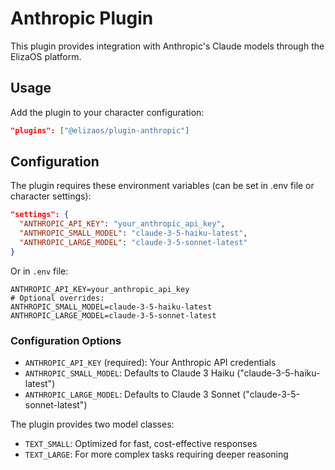 # Anthropic Plugin

This plugin provides integration with Anthropic's Claude models through the ElizaOS platform.

## Usage

Add the plugin to your character configuration:

```json
"plugins": ["@elizaos/plugin-anthropic"]
```

## Configuration

The plugin requires these environment variables (can be set in .env file or character settings):

```json
"settings": {
  "ANTHROPIC_API_KEY": "your_anthropic_api_key",
  "ANTHROPIC_SMALL_MODEL": "claude-3-5-haiku-latest",
  "ANTHROPIC_LARGE_MODEL": "claude-3-5-sonnet-latest"
}
```

Or in `.env` file:
```
ANTHROPIC_API_KEY=your_anthropic_api_key
# Optional overrides:
ANTHROPIC_SMALL_MODEL=claude-3-5-haiku-latest
ANTHROPIC_LARGE_MODEL=claude-3-5-sonnet-latest
```

### Configuration Options
- `ANTHROPIC_API_KEY` (required): Your Anthropic API credentials
- `ANTHROPIC_SMALL_MODEL`: Defaults to Claude 3 Haiku ("claude-3-5-haiku-latest")
- `ANTHROPIC_LARGE_MODEL`: Defaults to Claude 3 Sonnet ("claude-3-5-sonnet-latest")

The plugin provides two model classes:
- `TEXT_SMALL`: Optimized for fast, cost-effective responses
- `TEXT_LARGE`: For more complex tasks requiring deeper reasoning